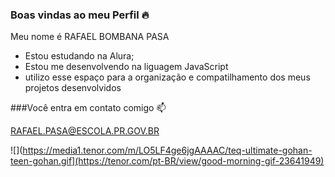 ### Boas vindas ao meu Perfil 🔥 

Meu nome é RAFAEL BOMBANA PASA 

- Estou estudando na Alura;
- Estou me desenvolvendo na liguagem JavaScript
- utilizo esse espaço para a organização e compatilhamento dos meus projetos desenvolvidos
  
###Você entra em contato comigo 📫 

RAFAEL.PASA@ESCOLA.PR.GOV.BR

![](https://media1.tenor.com/m/LO5LF4ge6jgAAAAC/teq-ultimate-gohan-teen-gohan.gif](https://tenor.com/pt-BR/view/good-morning-gif-23641949)
